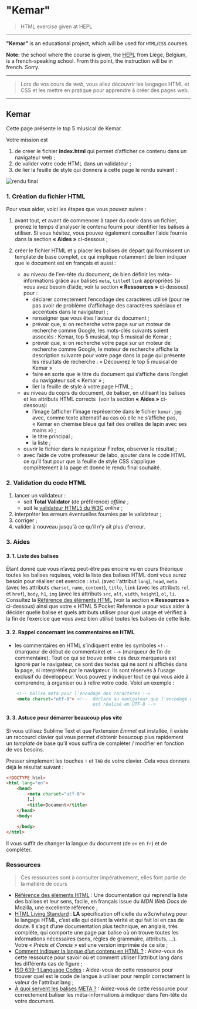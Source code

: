 # "Kemar"

> HTML exercise given at HEPL

* * *

**"Kemar"** is an educational project, which will be used for `HTML`/`CSS` courses.

**Note:** the school where the course is given, the [HEPL](http://www.provincedeliege.be/hauteecole) from Liège, Belgium, is a french-speaking school. From this point, the instruction will be in french. Sorry.

* * *

> Lors de vos cours de *web*, vous allez découvrir les langages HTML et CSS et les mettre en pratique pour apprendre à créer des pages web.  

* * *

## Kemar

Cette page présente le top 5 mlusical de Kemar.  

Votre mission est

1. de créer le fichier **index.html** qui permet d’afficher ce contenu dans un navigateur web&nbsp;;
2. de valider votre code HTML dans un validateur&nbsp;; 
3. de lier la feuille de style qui donnera à cette page le rendu suivant&nbsp;:

![rendu final](./rendu.png)

### 1. Création du fichier HTML

Pour vous aider, voici les étapes que vous pouvez suivre&nbsp;:

1. avant tout, et avant de commencer à taper du code dans un fichier, prenez le temps d’analyser le contenu fourni pour identifier les balises à utiliser. Si vous hésitez, vous pouvez également consulter l’aide fournie dans la section **«&nbsp;Aides&nbsp;»** ci-dessous&nbsp;;

2. créer le fichier HTML et y placer les balises de départ qui fournissent un template de base complet, ce qui implique notamment de bien indiquer que le document est en français et aussi&nbsp;:
    - au niveau de l'en-tête du document, de bien définir les méta-informations grâce aux balises `meta`, `title`et `link` appropriées (si vous avez besoin d’aide, voir la section **«&nbsp;Ressources&nbsp;»** ci-dessous) pour&nbsp;: 
        * déclarer correctement l’encodage des caractères utilisé (pour ne pas avoir de problème d’affichage des caractères spéciaux et accentués dans le navigateur)&nbsp;;
        * renseigner que vous êtes l’auteur du document&nbsp;;
        * prévoir que, si on recherche votre page sur un moteur de recherche comme Google, les mots-clés suivants soient associés&nbsp;: Kemar, top 5 musical, top 5 musical de Kemar&nbsp;;
        * prévoir que, si on recherche votre page sur un moteur de recherche comme Google, le moteur de recherche affiche la description suivante pour votre page dans la page qui présente les résultats de recherche&nbsp;: «&nbsp;Découvrez le top 5 musical de Kemar&nbsp;»&nbsp;
        * faire en sorte que le titre du document qui s’affiche dans l’onglet du navigateur soit «&nbsp;Kemar&nbsp;»&nbsp;;
        * lier la feuille de style à votre page HTML&nbsp;;
    - au niveau du coprs du document, de baliser, en utilisant les balises et les attributs HTML corrects&nbsp; (voir la section **«&nbsp;Aides&nbsp;»** ci-dessous):
         * l’image (afficher l’image représentée dans le fichier `kemar.jpg` avec, comme texte alternatif au cas où elle ne s’affiche pas, «&nbsp;Kemar en chemise bleue qui fait des oreilles de lapin avec ses mains&nbsp;»)&nbsp;;
         * le titre principal&nbsp;;
         * la liste&nbsp;;
    - ouvrir le fichier dans le navigateur Firefox, observer le résultat&nbsp;;
    - avec l’aide de votre professeur de labo, ajouter dans le code HTML ce qu’il faut pour que la feuille de style CSS s’applique complètement à la page et donne le rendu final souhaité.

### 2. Validation du code HTML

1. lancer un validateur&nbsp;:
    - soit **Total Validator** (de préférence) *offline*&nbsp;;
    - soit le [validateur HTML5 du W3C](https://validator.w3.org/#validate_by_upload) *online*&nbsp;;
2. interpréter les erreurs éventuelles fournies par le validateur&nbsp;;
3. corriger&nbsp;;
4. valider à nouveau jusqu'à ce qu’il n’y ait plus d'erreur.  

### 3. Aides

#### 3. 1. Liste des balises

Étant donné que vous n’avez peut-être pas encore vu en cours théorique toutes les balises requises, voici la liste des balises HTML dont vous aurez besoin pour réaliser cet exercice : `html` (avec l'attribut `lang`), `head`, `meta` (avec les attributs `charset`, `name`, `content`), `title`, `link` (avec les attributs `rel` et `href`), `body`, `h1`, `img` (avec les attributs `src`, `alt`, `width`, `height`), `ol`, `li`. Consultez la [Référence des éléments HTML](https://developer.mozilla.org/fr/docs/Web/HTML/Element) (voir la section **«&nbsp;Ressources&nbsp;»** ci-dessous) ainsi que votre «&nbsp;HTML 5 Pocket Reference&nbsp;» pour vous aider à décider quelle balise et quels attributs utiliser pour quel usage et vérifiez à la fin de l’exercice que vous avez bien utilisé toutes les balises de cette liste.

#### 3. 2. Rappel concernant les commentaires en HTML

- les commentaires en HTML s’indiquent entre les symboles `<!--` (marqueur de début de commentaire) et `-->` (marqueur de fin de commentaire). Tout ce qui se trouve entre ces deux marqueurs est ignoré par le navigateur, ce sont des textes qui ne sont ni affichés dans la page, ni interprétés par le navigateur. Ils sont réservés à l’usage exclusif du développeur. Vous pouvez y indiquer tout ce qui vous aide à comprendre, à organiser ou à relire votre code. Voici un exemple :

```html
    <!-- balise meta pour l'encodage des caractères --> 
    <meta charset="utf-8"> <!--  déclare au navigateur que l'encodage des caractères du document courant
                                 est réalisé en UTF-8 --> 
```

#### 3. 3. Astuce pour démarrer beaucoup plus vite

Si vous utilisez Sublime Text et que l’extension *Emmet* est installée, il existe un raccourci clavier qui vous permet d’obtenir beaucoup plus rapidement un *template* de base qu’il vous suffira de compléter / modifier en fonction de vos besoins.

Presser simplement les touches `!` et `TAB` de votre clavier. Cela vous donnera déjà le résultat suivant&nbsp;: 

```html
<!DOCTYPE html>
<html lang="en">
    <head>
        <meta charset="utf-8">
        […]
        <title>Document</title>
    </head>
    <body>
        
    </body>
</html>
```

Il vous suffit de changer la langue du document (de `en` en `fr`) et de compléter.


### Ressources

> Ces ressources sont à consulter impérativement, elles font partie de la matière de cours

- [Référence des éléments HTML](https://developer.mozilla.org/fr/docs/Web/HTML/Element) : Une documentation qui reprend la liste des balises et leur sens, facile, en français issue du *MDN Web Docs* de Mozilla, une excellente référence&nbsp;;
- [HTML Living Standard](https://html.spec.whatwg.org/multipage/text-level-semantics.html#the-abbr-element) : **LA** spécification officielle du w3c/whatwg pour le langage HTML, c’est elle qui détient la vérité et qui fait loi en cas de doute. Il s’agit d’une documentation plus technique, en anglais, très complète, qui comporte une page par balise où on trouve toutes les informations nécessaires (sens, règles de grammaire, attributs, …). Votre «&nbsp;*Précis et Concis*&nbsp;» est une version imprimée de ce site&nbsp;; 
- [Comment indiquer la langue d’un contenu en HTML&nbsp;?](https://www.alsacreations.com/astuce/lire/1151-langue-du-contenu.html) : Aidez-vous de cette ressource pour savoir où et comment utiliser l’attribut lang dans les différents cas de figure&nbsp;;
- [ISO 639-1 Language Codes](https://www.w3schools.com/tags/ref_language_codes.asp) : Aidez-vous de cette ressource pour trouver quel est le code de langue à utiliser pour remplir correctement la valeur de l'attribut lang&nbsp;;
- [À quoi servent les balises META ?](https://www.alsacreations.com/article/lire/628-balises-meta.html) : Aidez-vous de cette ressource pour correctement baliser les méta-informations à indiquer dans l’en-tête de votre document.
